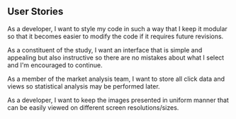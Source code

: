 ## User Stories

As a developer, I want to style my code in such a way that I keep it modular so that it becomes easier to modify the code if it requires future revisions.

As a constituent of the study, I want an interface that is simple and appealing but also instructive so there are no mistakes about what I select and I'm encouraged to continue.

As a member of the market analysis team, I want to store all click data and views so statistical analysis may be performed later.

As a developer, I want to keep the images presented in uniform manner that can be easily viewed on different screen resolutions/sizes.
